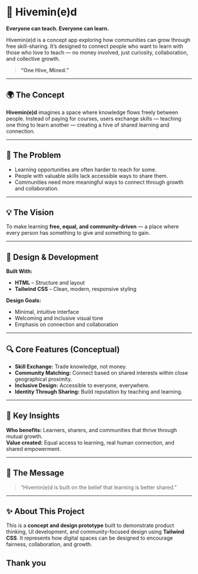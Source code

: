 # 🧠 Hivemin(e)d

**Everyone can teach. Everyone can learn.**

Hivemin(e)d is a concept app exploring how communities can grow through free skill-sharing. It’s designed to connect people who want to learn with those who love to teach — no money involved, just curiosity, collaboration, and collective growth.

> **“One Hive, Mined.”**

---

## 🌍 The Concept

**Hivemin(e)d** imagines a space where knowledge flows freely between people. Instead of paying for courses, users exchange skills — teaching one thing to learn another — creating a hive of shared learning and connection.

---

## 💭 The Problem

- Learning opportunities are often harder to reach for some.
- People with valuable skills lack accessible ways to share them.
- Communities need more meaningful ways to connect through growth and collaboration.

---

## 💡 The Vision

To make learning **free, equal, and community-driven** — a place where every person has something to give and something to gain.

---

## 🎨 Design & Development

**Built With:**

- **HTML** – Structure and layout
- **Tailwind CSS** – Clean, modern, responsive styling

**Design Goals:**

- Minimal, intuitive interface
- Welcoming and inclusive visual tone
- Emphasis on connection and collaboration

---

## 🔍 Core Features (Conceptual)

- **Skill Exchange:** Trade knowledge, not money.
- **Community Matching:** Connect based on shared interests within close geographical proximity.
- **Inclusive Design:** Accessible to everyone, everywhere.
- **Identity Through Sharing:** Build reputation by teaching and learning.

---

## 🧠 Key Insights

**Who benefits:** Learners, sharers, and communities that thrive through mutual growth.  
**Value created:** Equal access to learning, real human connection, and shared empowerment.

---

## 🐝 The Message

> “Hivemin(e)d is built on the belief that learning is better shared.”

---

## ✨ About This Project

This is a **concept and design prototype** built to demonstrate product thinking, UI development, and community-focused design using **Tailwind CSS**. It represents how digital spaces can be designed to encourage fairness, collaboration, and growth.

## Thank you

